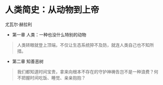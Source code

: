 # 人类简史：从动物到上帝
尤瓦尔·赫拉利

* 第一章 人类：一种也没什么特别的动物
> 人类转眼就登上顶端，不仅让生态系统猝不及防，就连人类自己也不知所措。

* 第二章 知善恶树
> 我们都知道时间宝贵，拿来向根本不存在的守护神祷告岂不是一种浪费？何不把握时间吃饭、睡觉、亲亲抱抱？